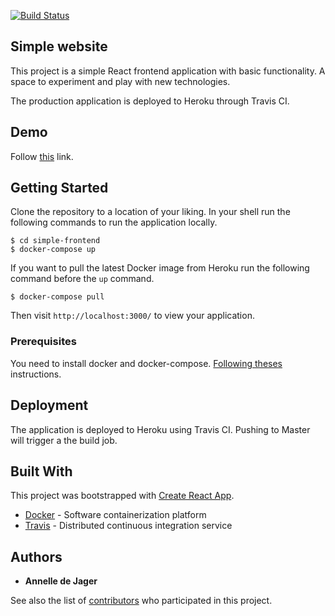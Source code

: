 [![Build Status](https://travis-ci.org/annelledejager/simple-frontend.svg?branch=master)](https://travis-ci.org/annelledejager/simple-frontend)

## Simple website

This project is a simple React frontend application with basic functionality. A space to experiment and play with new technologies. 

The production application is deployed to Heroku through Travis CI. 

## Demo

Follow [this](https://simple-frontend.herokuapp.com/) link.

## Getting Started

Clone the repository to a location of your liking. In your shell run the following commands to run the application locally. 

```
$ cd simple-frontend
$ docker-compose up
```

If you want to pull the latest Docker image from Heroku run the following command before the `up` command.

```
$ docker-compose pull
```

Then visit `http://localhost:3000/` to view your application.

### Prerequisites

You need to install docker and docker-compose. [Following theses](https://docs.docker.com/docker-for-mac/) instructions.

## Deployment

The application is deployed to Heroku using Travis CI. Pushing to Master will trigger a the build job. 

## Built With

This project was bootstrapped with [Create React App](https://github.com/facebookincubator/create-react-app).

* [Docker](https://www.docker.com/) - Software containerization platform
* [Travis](https://travis-ci.org/) - Distributed continuous integration service

## Authors

* **Annelle de Jager** 

See also the list of [contributors](https://github.com/annelledejager/simple-frontend/graphs/contributors) who participated in this project.
